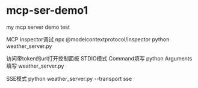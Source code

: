 # mcp-ser-demo1
my mcp server demo test

MCP Inspector调试
npx @modelcontextprotocol/inspector python weather_server.py

访问带token的url打开控制面板
STDIO模式
Command填写 python
Arguments填写 weather_server.py

SSE模式
python weather_server.py --transport sse
